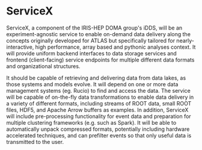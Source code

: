 # ServiceX
ServiceX, a component of the IRIS-HEP DOMA group's iDDS, will be an
experiment-agnostic service to enable on-demand data delivery along the concepts
originally developed for ATLAS but specifically tailored for nearly-interactive,
high performance, array based and pythonic analyses context. It will provide
uniform backend interfaces to data storage services and  frontend
(client-facing) service endpoints for multiple different data formats and
organizational structures.  

It should be capable of retrieving and delivering
data from data lakes, as those systems and models evolve. It will depend on one
or more data management systems (eg. Rucio) to find and access the data. The
service will be capable of on-the-fly data transformations to enable data
delivery in a variety of different formats, including streams of ROOT data,
small ROOT files, HDF5, and Apache Arrow buffers as examples. In addition,
ServiceX will include pre-processing functionality for event data and
preparation for multiple clustering frameworks (e.g. such as Spark).  It will be
able to automatically unpack compressed formats, potentially including hardware
accelerated techniques, and can prefilter events so that only useful data is
transmitted to the user.
